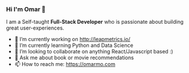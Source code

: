 ### Hi I'm Omar 👋

I am a Self-taught **Full-Stack Developer** who is passionate about building great user-experiences.

- 🔭 I’m currently working on http://leapmetrics.io/
- 🌱 I’m currently learning Python and Data Science
- 👯 I’m looking to collaborate on anything React/Javascript based :)
- 💬 Ask me about book or movie recommendations
- 📫 How to reach me: https://omarmo.com
